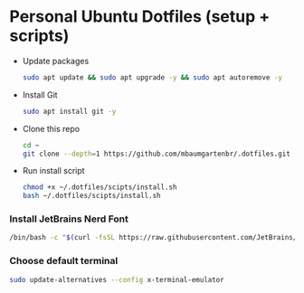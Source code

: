 # Personal Ubuntu Dotfiles (setup + scripts)

- Update packages
  ```bash
  sudo apt update && sudo apt upgrade -y && sudo apt autoremove -y
  ```
- Install Git
  ```bash
  sudo apt install git -y
  ```
- Clone this repo
  ```bash
  cd ~
  git clone --depth=1 https://github.com/mbaumgartenbr/.dotfiles.git
  ```
- Run install script
  ```bash
  chmod +x ~/.dotfiles/scipts/install.sh
  bash ~/.dotfiles/scipts/install.sh
  ```

###  Install JetBrains Nerd Font

```bash
/bin/bash -c "$(curl -fsSL https://raw.githubusercontent.com/JetBrains/JetBrainsMono/master/install_manual.sh)"
```

### Choose default terminal

```bash
sudo update-alternatives --config x-terminal-emulator
```
